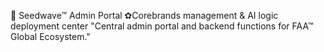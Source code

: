 🦁 Seedwave™ Admin Portal
✿Corebrands management & AI logic deployment center
"Central admin portal and backend functions for FAA™ Global Ecosystem."
